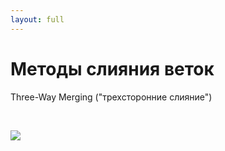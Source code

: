 ```yaml
---
layout: full
---
```


# Методы слияния веток
Three-Way Merging ("трехсторонние слияние")

<br />

![](/images/02-git-branching/three-way-merging.png)
